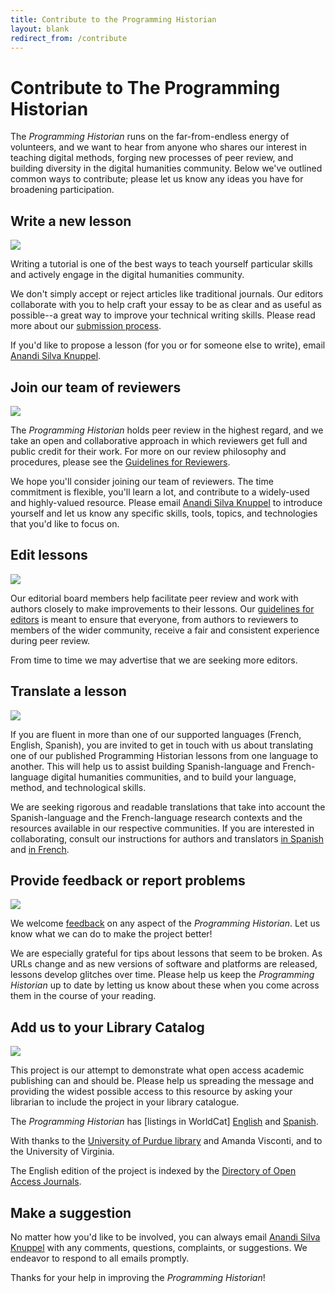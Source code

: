 ```yaml
---
title: Contribute to the Programming Historian
layout: blank
redirect_from: /contribute
---
```


# Contribute to The Programming Historian

The _Programming Historian_ runs on the far-from-endless energy of volunteers, and we want to hear from anyone who shares our interest in teaching digital methods, forging new processes of peer review, and building diversity in the digital humanities community. Below we've outlined common ways to contribute; please let us know any ideas you have for broadening participation.

## Write a new lesson

<img src="{{site.baseurl}}/images/author-sm.png" class="garnish rounded float-right" />

Writing a tutorial is one of the best ways to teach yourself particular skills and actively engage in the digital humanities community.

We don't simply accept or reject articles like traditional journals. Our editors collaborate with you to help craft your essay to be as clear and as useful as possible--a great way to improve your technical writing skills. Please read more about our [submission process][submissions].

If you'd like to propose a lesson (for you or for someone else to write), email <a href="mailto:anandi.silva.knuppel@emory.edu">Anandi Silva Knuppel</a>.

## Join our team of reviewers

<img src="{{site.baseurl}}/images/reviewer-sm.png" class="garnish rounded float-right" />

The _Programming Historian_ holds peer review in the highest regard, and we take an open and collaborative approach in which reviewers get full and public credit for their work. For more on our review philosophy and procedures, please see the [Guidelines for Reviewers][reviewers].

We hope you'll consider joining our team of reviewers. The time commitment is flexible, you'll learn a lot, and contribute to a widely-used and highly-valued resource. Please email <a href="mailto:anandi.silva.knuppel@emory.edu">Anandi Silva Knuppel</a> to introduce yourself and let us know any specific skills, tools, topics, and technologies that you'd like to focus on.


## Edit lessons

<img src="{{site.baseurl}}/gallery/editor-guidelines.png" class="garnish rounded float-right" />


Our editorial board members help facilitate peer review and work with authors closely to make improvements to their lessons. Our [guidelines for editors](editor-guidelines) is meant to ensure that everyone, from authors to reviewers to members of the wider community, receive a fair and consistent experience during peer review.

From time to time we may advertise that we are seeking more editors.

## Translate a lesson

<img src="{{site.baseurl}}/images/translator.png" class="garnish rounded float-right" />

If you are fluent in more than one of our supported languages (French, English, Spanish), you are invited to get in touch with us about translating one of our published Programming Historian lessons from one language to another. This will help us to assist building Spanish-language and French-language digital humanities communities, and to build your language, method, and technological skills.

We are seeking rigorous and readable translations that take into account the Spanish-language and the French-language research contexts and the resources available in our respective communities. If you are interested in collaborating, consult our instructions for authors and translators [in Spanish](/es/guia-para-autores.html) and [in French](/fr/consignes-auteurs.html).

## Provide feedback or report problems

<img src="{{site.baseurl}}/images/reader-sm.png" class="garnish rounded float-right" />

We welcome [feedback](feedback.html) on any aspect of the _Programming Historian_. Let us know what we can do to make the project better!

We are especially grateful for tips about lessons that seem to be broken. As URLs change and as new versions of software and platforms are released, lessons develop glitches over time. Please help us keep the _Programming Historian_ up to date by letting us know about these when you come across them in the course of your reading.


## Add us to your Library Catalog

<img src="{{site.baseurl}}/images/library-catalogue.png" class="garnish float-right" />


This project is our attempt to demonstrate what open access academic publishing can and should be. Please help us spreading the message and providing the widest possible access to this resource by asking your librarian to include the project in your library catalogue.

The _Programming Historian_ has [listings in WorldCat] [English](http://www.worldcat.org/title/programming-historian/oclc/951537099)  and [Spanish](https://www.worldcat.org/title/programming-historian-en-espanol/oclc/1061292935&referer=brief_results).

With thanks to the [University of Purdue library](http://purdue-primo-prod.hosted.exlibrisgroup.com/primo_library/libweb/action/dlDisplay.do?vid=PURDUE&search_scope=everything&docId=PURDUE_ALMA51671812890001081&fn=permalink) and Amanda Visconti, and to the University of Virginia. 

The English edition of the project is indexed by the [Directory of Open Access Journals](https://doaj.org/toc/2397-2068).


## Make a suggestion

No matter how you'd like to be involved, you can always email <a href="mailto:anandi.silva.knuppel@emory.edu">Anandi Silva Knuppel</a> with any comments, questions, complaints, or suggestions.  We endeavor to respond to all emails promptly.


Thanks for your help in improving the _Programming Historian_!

 [submissions]: {{site.baseurl}}/author-guidelines
 [reviewers]: {{site.baseurl}}/reviewer-guidelines
